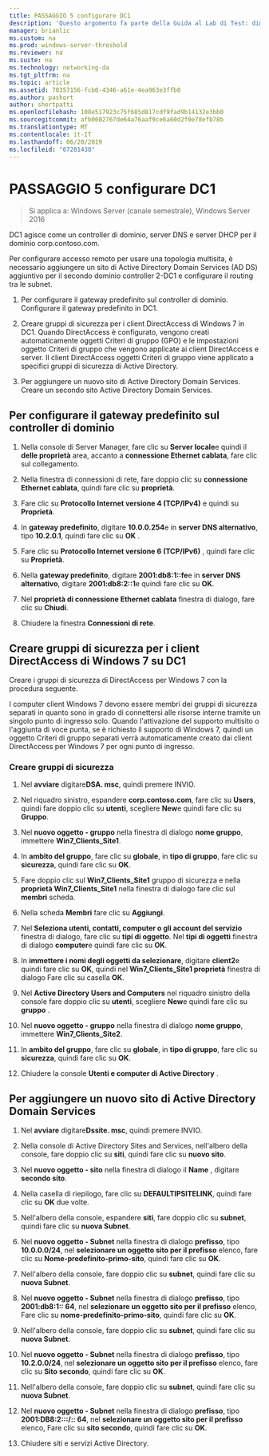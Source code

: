 ```yaml
---
title: PASSAGGIO 5 configurare DC1
description: 'Questo argomento fa parte della Guida al Lab di Test: dimostrare una distribuzione multisito DirectAccess per Windows Server 2016'
manager: brianlic
ms.custom: na
ms.prod: windows-server-threshold
ms.reviewer: na
ms.suite: na
ms.technology: networking-da
ms.tgt_pltfrm: na
ms.topic: article
ms.assetid: 70357156-fcb0-4346-a61e-4ea963e3ffb0
ms.author: pashort
author: shortpatti
ms.openlocfilehash: 108e517923c75f685d817cdf9fad9b14132e3bb0
ms.sourcegitcommit: afb0602767de64a76aaf9ce6a60d2f0e78efb78b
ms.translationtype: MT
ms.contentlocale: it-IT
ms.lasthandoff: 06/20/2019
ms.locfileid: "67281438"
---
```

# <a name="step-5-configure-dc1"></a>PASSAGGIO 5 configurare DC1

>Si applica a: Windows Server (canale semestrale), Windows Server 2016

DC1 agisce come un controller di dominio, server DNS e server DHCP per il dominio corp.contoso.com.  
  
Per configurare accesso remoto per usare una topologia multisita, è necessario aggiungere un sito di Active Directory Domain Services (AD DS) aggiuntivo per il secondo dominio controller 2-DC1 e configurare il routing tra le subnet.  
  
1. Per configurare il gateway predefinito sul controller di dominio. Configurare il gateway predefinito in DC1.  
  
2. Creare gruppi di sicurezza per i client DirectAccess di Windows 7 in DC1. Quando DirectAccess è configurato, vengono creati automaticamente oggetti Criteri di gruppo (GPO) e le impostazioni oggetto Criteri di gruppo che vengono applicate ai client DirectAccess e server. Il client DirectAccess oggetti Criteri di gruppo viene applicato a specifici gruppi di sicurezza di Active Directory.  
  
3. Per aggiungere un nuovo sito di Active Directory Domain Services. Creare un secondo sito Active Directory Domain Services.  
  
## <a name="to-configure-the-default-gateway-on-the-domain-controller"></a>Per configurare il gateway predefinito sul controller di dominio  
  
1.  Nella console di Server Manager, fare clic su **Server locale**e quindi il **delle proprietà** area, accanto a **connessione Ethernet cablata**, fare clic sul collegamento.  
  
2.  Nella finestra di connessioni di rete, fare doppio clic su **connessione Ethernet cablata**, quindi fare clic su **proprietà**.  
  
3.  Fare clic su **Protocollo Internet versione 4 (TCP/IPv4)** e quindi su **Proprietà**.  
  
4.  In **gateway predefinito**, digitare **10.0.0.254**e in **server DNS alternativo**, tipo **10.2.0.1**, quindi fare clic su **OK** .  
  
5.  Fare clic su **Protocollo Internet versione 6 (TCP/IPv6)** , quindi fare clic su **Proprietà**.  
  
6.  Nella **gateway predefinito**, digitare **2001:db8:1::fe**e in **server DNS alternativo**, digitare **2001:db8:2::1**e quindi fare clic su **OK**.  
  
7.  Nel **proprietà di connessione Ethernet cablata** finestra di dialogo, fare clic su **Chiudi**.  
  
8.  Chiudere la finestra **Connessioni di rete**.  
  
## <a name="create-security-groups-for-windows-7-directaccess-clients-on-dc1"></a>Creare gruppi di sicurezza per i client DirectAccess di Windows 7 su DC1  
Creare i gruppi di sicurezza di DirectAccess per Windows 7 con la procedura seguente.  
  
 I computer client Windows 7 devono essere membri dei gruppi di sicurezza separati in quanto sono in grado di connettersi alle risorse interne tramite un singolo punto di ingresso solo. Quando l'attivazione del supporto multisito o l'aggiunta di voce punta, se è richiesto il supporto di Windows 7, quindi un oggetto Criteri di gruppo separati verrà automaticamente creato dai client DirectAccess per Windows 7 per ogni punto di ingresso.  
  
### <a name="create-security-groups"></a>Creare gruppi di sicurezza  
  
1.  Nel **avviare** digitare**DSA. msc**, quindi premere INVIO.  
  
2.  Nel riquadro sinistro, espandere **corp.contoso.com**, fare clic su **Users**, quindi fare doppio clic su **utenti**, scegliere **New**e quindi fare clic su **Gruppo**.  
  
3.  Nel **nuovo oggetto - gruppo** nella finestra di dialogo **nome gruppo**, immettere **Win7_Clients_Site1**.  
  
4.  In **ambito del gruppo**, fare clic su **globale**, in **tipo di gruppo**, fare clic su **sicurezza**, quindi fare clic su **OK**.  
  
5.  Fare doppio clic sul **Win7_Clients_Site1** gruppo di sicurezza e nella **proprietà Win7_Clients_Site1** nella finestra di dialogo fare clic sul **membri** scheda.  
  
6.  Nella scheda **Membri** fare clic su **Aggiungi**.  
  
7.  Nel **Seleziona utenti, contatti, computer o gli account del servizio** finestra di dialogo, fare clic su **tipi di oggetto**. Nel **tipi di oggetti** finestra di dialogo **computer**e quindi fare clic su **OK**.  
  
8.  In **immettere i nomi degli oggetti da selezionare**, digitare **client2**e quindi fare clic su **OK**, quindi nel **Win7_Clients_Site1 proprietà** finestra di dialogo Fare clic su casella **OK**.  
  
9. Nel **Active Directory Users and Computers** nel riquadro sinistro della console fare doppio clic su **utenti**, scegliere **New**e quindi fare clic su **gruppo** .  
  
10. Nel **nuovo oggetto - gruppo** nella finestra di dialogo **nome gruppo**, immettere **Win7_Clients_Site2**.  
  
11. In **ambito del gruppo**, fare clic su **globale**, in **tipo di gruppo**, fare clic su **sicurezza**, quindi fare clic su **OK**.  
  
12. Chiudere la console **Utenti e computer di Active Directory** .  
  
## <a name="to-add-a-new-ad-ds-site"></a>Per aggiungere un nuovo sito di Active Directory Domain Services  
  
1.  Nel **avviare** digitare**Dssite. msc**, quindi premere INVIO.  
  
2.  Nella console di Active Directory Sites and Services, nell'albero della console, fare doppio clic su **siti**, quindi fare clic su **nuovo sito**.  
  
3.  Nel **nuovo oggetto - sito** nella finestra di dialogo il **Name** , digitare **secondo sito**.  
  
4.  Nella casella di riepilogo, fare clic su **DEFAULTIPSITELINK**, quindi fare clic su **OK** due volte.  
  
5.  Nell'albero della console, espandere **siti**, fare doppio clic su **subnet**, quindi fare clic su **nuova Subnet**.  
  
6.  Nel **nuovo oggetto - Subnet** nella finestra di dialogo **prefisso**, tipo **10.0.0.0/24**, nel **selezionare un oggetto sito per il prefisso** elenco, fare clic su **Nome-predefinito-primo-sito**, quindi fare clic su **OK**.  
  
7.  Nell'albero della console, fare doppio clic su **subnet**, quindi fare clic su **nuova Subnet**.  
  
8.  Nel **nuovo oggetto - Subnet** nella finestra di dialogo **prefisso**, tipo **2001:db8:1:: 64**, nel **selezionare un oggetto sito per il prefisso** elenco, Fare clic su **nome-predefinito-primo-sito**, quindi fare clic su **OK**.  
  
9. Nell'albero della console, fare doppio clic su **subnet**, quindi fare clic su **nuova Subnet**.  
  
10. Nel **nuovo oggetto - Subnet** nella finestra di dialogo **prefisso**, tipo **10.2.0.0/24**, nel **selezionare un oggetto sito per il prefisso** elenco, fare clic su **Sito secondo**, quindi fare clic su **OK**.  
  
11. Nell'albero della console, fare doppio clic su **subnet**, quindi fare clic su **nuova Subnet**.  
  
12. Nel **nuovo oggetto - Subnet** nella finestra di dialogo **prefisso**, tipo **2001:DB8:2:::/:: 64**, nel **selezionare un oggetto sito per il prefisso** elenco, Fare clic su **sito secondo**, quindi fare clic su **OK**.  
  
13. Chiudere siti e servizi Active Directory.  
  



